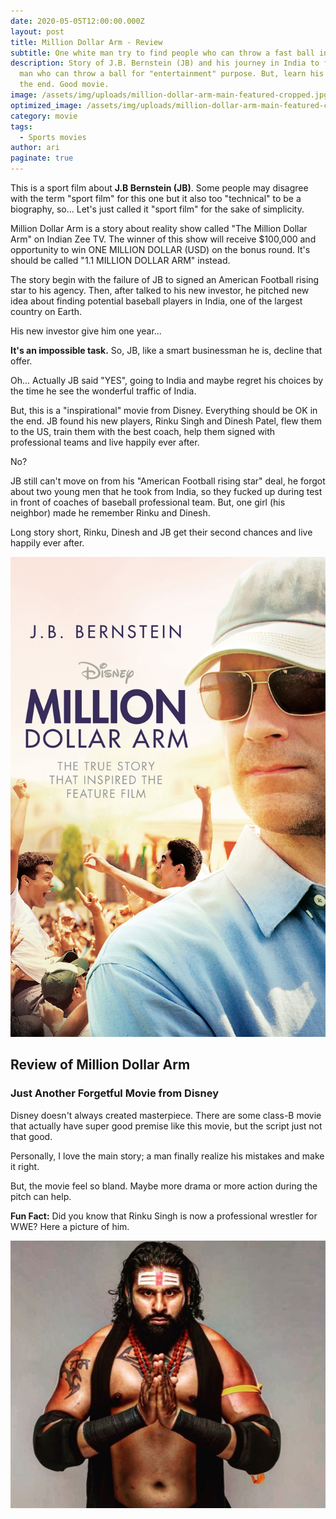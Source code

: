 ```yaml
---
date: 2020-05-05T12:00:00.000Z
layout: post
title: Million Dollar Arm - Review
subtitle: One white man try to find people who can throw a fast ball in India.
description: Story of J.B. Bernstein (JB) and his journey in India to find young
  man who can throw a ball for "entertainment" purpose. But, learn his lesson in
  the end. Good movie.
image: /assets/img/uploads/million-dollar-arm-main-featured-cropped.jpg?nf_resize=fit&w=760&h=399
optimized_image: /assets/img/uploads/million-dollar-arm-main-featured-cropped.jpg?nf_resize=fit&w=380&h=200
category: movie
tags:
  - Sports movies
author: ari
paginate: true
---
```

This is a sport film about **J.B Bernstein (JB)**. Some people may disagree with the term "sport film" for this one but it also too "technical" to be a biography, so... Let's just called it "sport film" for the sake of simplicity.

Million Dollar Arm is a story about reality show called "The Million Dollar Arm" on Indian Zee TV. The winner of this show will receive $100,000 and opportunity to win ONE MILLION DOLLAR (USD) on the bonus round. It's should be called "1.1 MILLION DOLLAR ARM" instead.

The story begin with the failure of JB to signed an American Football rising star to his agency. Then, after talked to his new investor, he pitched new idea about finding potential baseball players in India, one of the largest country on Earth.

His new investor give him one year...

**It's an impossible task.** So, JB, like a smart businessman he is, decline that offer.

Oh... Actually JB said "YES", going to India and maybe regret his choices by the time he see the wonderful traffic of India.

But, this is a "inspirational" movie from Disney. Everything should be OK in the end. JB found his new players, Rinku Singh and Dinesh Patel, flew them to the US, train them with the best coach, help them signed with professional teams and live happily ever after.

No?

JB still can't move on from his "American Football rising star" deal, he forgot about two young men that he took from India, so they fucked up during test in front of coaches of baseball professional team. But, one girl (his neighbor) made he remember Rinku and Dinesh.

Long story short, Rinku, Dinesh and JB get their second chances and live happily ever after.

![Million Dollar Arm](/assets/img/uploads/million-dollar-arm-poster.jpg)

## Review of Million Dollar Arm

### Just Another Forgetful Movie from Disney

Disney doesn't always created masterpiece. There are some class-B movie that actually have super good premise like this movie, but the script just not that good.

Personally, I love the main story; a man finally realize his mistakes and make it right.

But, the movie feel so bland. Maybe more drama or more action during the pitch can help.

**Fun Fact:** Did you know that Rinku Singh is now a professional wrestler for WWE? Here a picture of him.

![Rinku Singh WWE](/assets/img/uploads/rinku-singh.jpg)
